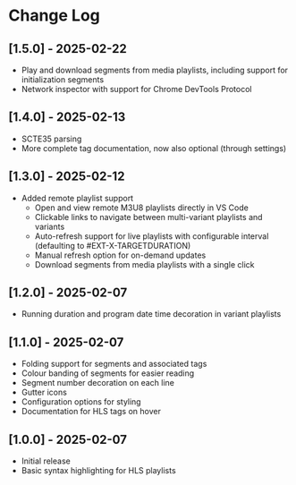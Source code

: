 # Change Log

## [1.5.0] - 2025-02-22
- Play and download segments from media playlists, including support for initialization segments
- Network inspector with support for Chrome DevTools Protocol

## [1.4.0] - 2025-02-13
- SCTE35 parsing
- More complete tag documentation, now also optional (through settings)

## [1.3.0] - 2025-02-12
- Added remote playlist support
  - Open and view remote M3U8 playlists directly in VS Code
  - Clickable links to navigate between multi-variant playlists and variants
  - Auto-refresh support for live playlists with configurable interval (defaulting to #EXT-X-TARGETDURATION)
  - Manual refresh option for on-demand updates
  - Download segments from media playlists with a single click

## [1.2.0] - 2025-02-07
- Running duration and program date time decoration in variant playlists

## [1.1.0] - 2025-02-07

- Folding support for segments and associated tags
- Colour banding of segments for easier reading
- Segment number decoration on each line
- Gutter icons
- Configuration options for styling
- Documentation for HLS tags on hover

## [1.0.0] - 2025-02-07

- Initial release
- Basic syntax highlighting for HLS playlists
